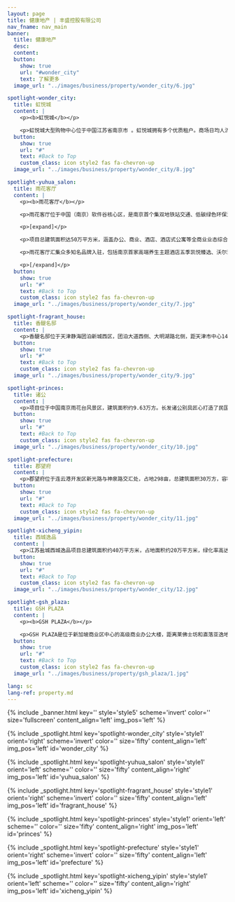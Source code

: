 ```yaml
---
layout: page
title: 健康地产 | 丰盛控股有限公司
nav_fname: nav_main
banner:
  title: 健康地产
  desc:
  content:
  button:
    show: true
    url: "#wonder_city"
    text: 了解更多
  image_url: "../images/business/property/wonder_city/6.jpg"

spotlight-wonder_city:
  title: 虹悦城
  content: |
    <p><b>虹悦城</b></p>

    <p>虹悦城大型购物中心位于中国江苏省南京市 。虹悦城拥有多个优质租户。商场日均人流量约5.5万人次；总建筑面积为10万平方米，可供出售面积6.3万平方米。为了吸引人流，商场每年都会举辨8-10个推广活动。每一层楼，都会根据客户需求提供服务。例如以儿童为对象的楼层，有小火车让小客人乘坐游历商场，还有儿童拍照、BB游泳等特色玩意。为了让母亲等候方便，为母亲提供的服务也是设在同一楼层。</p>
  button:
    show: true
    url: "#"
    text: #Back to Top
    custom_class: icon style2 fas fa-chevron-up
  image_url: "../images/business/property/wonder_city/8.jpg"

spotlight-yuhua_salon:
  title: 雨花客厅
  content: |
    <p><b>雨花客厅</b></p>

    <p>雨花客厅位于中国（南京）软件谷核心区，是南京首个集双地铁站交通、低碳绿色环保消费环境、都市田园购物体验等优势于一体的总部式园区项目，也是丰盛控股探索中医健康生活方式、实施中医药人才培养、中医健康技术及项目孵化的重要载体。</p>

    <p>[expand]</p>

    <p>项目总建筑面积达50万平方米，涵盖办公、商业、酒店、酒店式公寓等全商业业态综合片区。雨花客厅区域建筑设计及施工运行采用了地源热泵、置换新风、PM2.5空气净化等多项低碳节能技术，确保室内四季恒温、恒湿、恒氧，实现了办公环境的人体最舒适范围控制，同时可有效减少30%的能耗，大幅降低碳排放。 </p>

    <p>雨花客厅汇集众多知名品牌入驻，包括南京首家高端养生主题酒店五季凯悦臻选、沃尔玛山姆会员店、运动品牌迪卡侬、英皇健身俱乐部、洛克体育公园等。项目持续推动融入医疗、美容、保健、饮食、起居、运动、展览、教育等以“健康”为主题的各项服务，倾力打造独特的中式健康生活方式体验基地，为消费者带来更高品质的生活服务和独特体验。 </p>

    <p>[/expand]</p>
  button:
    show: true
    url: "#"
    text: #Back to Top
    custom_class: icon style2 fas fa-chevron-up
  image_url: "../images/business/property/wonder_city/7.jpg"

spotlight-fragrant_house:
  title: 香醍名邸
  content: |
    <p>香醍名邸位于天津静海团泊新城西区，团泊大道西侧、大明湖路北侧，距天津市中心14公里。项目土地面积12.01万平方米，用地规划建筑面积14.41万平方米。项目规划分为四期，包括别墅、小高层、洋房、业主会所等产品，自2014年起陆续交付。项目周边医疗、教育、体育、康养、地铁等配套资源完善，具备良好的宜居潜力。 </p>
  button:
    show: true
    url: "#"
    text: #Back to Top
    custom_class: icon style2 fas fa-chevron-up
  image_url: "../images/business/property/wonder_city/9.jpg"

spotlight-princes:
  title: 诸公
  content: |
    <p>项目位于中国南京雨花台风景区，建筑面积约9.63万方。长发诸公别具匠心打造了民国风格的小区，引用西方古典形式与近代工业设计结合的思潮，加入了中国传统“天人合一”等思想观念。整个项目有着丰富的自然资源，在规划中充分利用山高林密的自然条件，使建筑与自然融为一体，给业主提供极强的居住私密性。 </p>
  button:
    show: true
    url: "#"
    text: #Back to Top
    custom_class: icon style2 fas fa-chevron-up
  image_url: "../images/business/property/wonder_city/10.jpg"

spotlight-prefecture:
  title: 郡望府
  content: |
    <p>郡望府位于连云港开发区新光路与神泉路交汇处，占地298亩，总建筑面积30万方，容积率仅为1.36，由56栋花园电梯洋房组成，高绿化率。楼盘采用五重园林绿化手法以及自然堆坡的三维空间布局，着力营造绿意盎然的人居环境。项目荣膺江苏省绿化工程质量最高奖“扬子杯”、连云港开发企业信用考评最高等级A级、连云港市优质工程、连云港首家星级智慧安防小区等众多荣誉。 </p>
  button:
    show: true
    url: "#"
    text: #Back to Top
    custom_class: icon style2 fas fa-chevron-up
  image_url: "../images/business/property/wonder_city/11.jpg"

spotlight-xicheng_yipin:
  title: 西城逸品
  content: |
    <p>江苏盐城西城逸品项目总建筑面积约40万平方米，占地面积约20万平方米，绿化率高达46%，由33幢风格简约的景观建筑组成，约 2000余户，是一座大型水岸园林生活社区。建筑立面采用大方简约的设计思想，最简洁的线条勾勒出完整的建筑格调，给人们带来视觉新享受。明快的建筑立面造型强调层次感和节奏感，开阔的楼间距保证景观视野，营造出优美的城市天际线。 </p>
  button:
    show: true
    url: "#"
    text: #Back to Top
    custom_class: icon style2 fas fa-chevron-up
  image_url: "../images/business/property/wonder_city/12.jpg"

spotlight-gsh_plaza:
  title: GSH PLAZA
  content: |
    <p><b>GSH PLAZA</b></p>

    <p>GSH PLAZA是位于新加坡商业区中心的高级商业办公大楼，距离莱佛士坊和直落亚逸地铁站仅几分钟的路程。GSH Plaza楼高 28 层，共有 259 个写字楼单位及两层零售空间，既有零活高效的商业营运空间，同时集零售及品味生活于一体，令工作及生活完美平衡，是未来商业社区的典范。</p>
  button:
    show: true
    url: "#"
    text: #Back to Top
    custom_class: icon style2 fas fa-chevron-up
  image_url: "../images/business/property/gsh_plaza/1.jpg"

lang: sc
lang-ref: property.md
---
```


<!-- Welcome Banner -->

{% include _banner.html key='' style='style5' scheme='invert' color='' size='fullscreen' content_align='left' img_pos='left' %}

<!-- Properties -->

{% include _spotlight.html key='spotlight-wonder_city' style='style1' orient='right' scheme='invert' color='' size='fifty' content_align='left' img_pos='left' id='wonder_city' %}

{% include _spotlight.html key='spotlight-yuhua_salon' style='style1' orient='left' scheme='' color='' size='fifty' content_align='right' img_pos='left' id='yuhua_salon' %}

{% include _spotlight.html key='spotlight-fragrant_house' style='style1' orient='right' scheme='invert' color='' size='fifty' content_align='left' img_pos='left' id='fragrant_house' %}

{% include _spotlight.html key='spotlight-princes' style='style1' orient='left' scheme='' color='' size='fifty' content_align='right' img_pos='left' id='princes' %}

{% include _spotlight.html key='spotlight-prefecture' style='style1' orient='right' scheme='invert' color='' size='fifty' content_align='left' img_pos='left' id='prefecture' %}

{% include _spotlight.html key='spotlight-xicheng_yipin' style='style1' orient='left' scheme='' color='' size='fifty' content_align='right' img_pos='left' id='xicheng_yipin' %}
